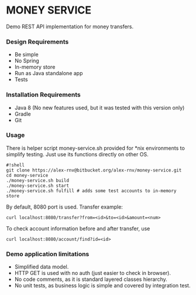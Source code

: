 # MONEY SERVICE #

Demo REST API implementation for money transfers.

### Design Requirements ###
* Be simple
* No Spring
* In-memory store
* Run as Java standalone app
* Tests


### Installation Requirements ###
* Java 8 (No new features used, but it was tested with this version only)
* Gradle
* Git

### Usage ###

There is helper script money-service.sh provided for *nix environments to simplify testing. Just use its functions directly on other OS. 

```
#!shell
git clone https://alex-rnv@bitbucket.org/alex-rnv/money-service.git
cd money-service
./money-service.sh build
./money-service.sh start
./money-service.sh fulfill # adds some test accounts to in-memory store
```

By default, 8080 port is used. Transfer example:
```
curl localhost:8080/transfer?from=<id>&to=<id>&amount=<num>
```

To check account information before and after transfer, use
```
curl localhost:8080/account/find?id=<id>
```

### Demo application limitations ###
* Simplified data model.
* HTTP GET is used with no auth (just easier to check in browser).
* No code comments, as it is standard layered classes hierarchy.
* No unit tests, as business logic is simple and covered by integration test.
